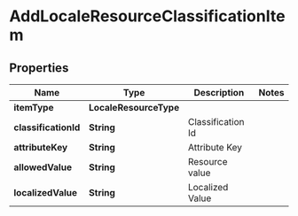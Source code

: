 

# AddLocaleResourceClassificationItem


## Properties

| Name | Type | Description | Notes |
|------------ | ------------- | ------------- | -------------|
|**itemType** | **LocaleResourceType** |  |  |
|**classificationId** | **String** | Classification Id |  |
|**attributeKey** | **String** | Attribute Key |  |
|**allowedValue** | **String** | Resource value |  |
|**localizedValue** | **String** | Localized Value |  |



